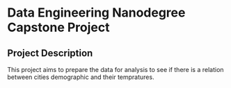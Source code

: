# Data Engineering Nanodegree Capstone Project

## Project Description

This project aims to prepare the data for analysis to see if there is a relation between cities demographic and their tempratures.
